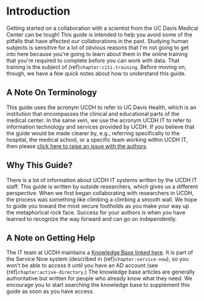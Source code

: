 Introduction
===============

Getting started on a collaboration with a scientist from the UC Davis Medical Center can be tough! This guide is intended to help you avoid some of the pitfalls that have affected our collaborations in the past. Studying human subjects is sensitive for a lot of obvious reasons that I'm not going to get into here because you're going to learn about them in the online training that you're required to complete before you can work with data. That training is the subject of {ref}`chapter:citi-training`. Before moving on, though, we have a few quick notes about how to understand this guide.

## A Note On Terminology
This guide uses the acronym UCDH to refer to UC Davis Health, which is an institution that encompasses the clinical and educational parts of the medical center. In the same vein, we use the acronym UCDH IT to refer to information technology and services provided by UCDH. If you believe that the guide would be made clearer by, e.g., referring specifically to the hospital, the medical school, or a specific team working within UCDH IT, then please [click here to raise an issue with the authors](https://github.com/ucdavisdatalab/workshop_ucdh_onboarding/issues).


## Why This Guide?
There is a lot of information about UCDH IT systems written by the UCDH IT staff. This guide is written by outside researchers, which gives us a different perspective. When we first began collaborating with researchers in UCDH, the process was something like climbing a climbing a smooth wall. We hope to guide you toward the most secure footholds as you make your way up the metaphorical rock face. Success for your authors is when you have learned to recognize the way forward and can go on independently.



## A Note on Getting Help
The IT team at UCDH maintains a [Knowledge Base linked here](https://ucdh.service-now.com/itss?id=kb_home). It is part of the Service Now system (described in {ref}`chapter:service-now`), so you won't be able to access it until you have an AD account (see {ref}`chapter:active-directory`.) The knowledge base articles are generally authoritative but written for people who already know what they need. We encourage you to start searching the knowledge base to supplement this guide as soon as you have access.


